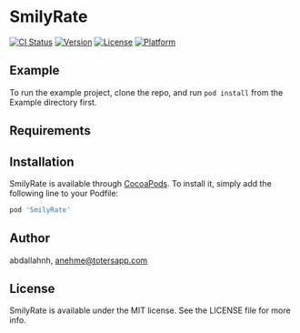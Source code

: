 # SmilyRate

[![CI Status](https://img.shields.io/travis/abdallahnh/SmilyRate.svg?style=flat)](https://travis-ci.org/abdallahnh/SmilyRate)
[![Version](https://img.shields.io/cocoapods/v/SmilyRate.svg?style=flat)](https://cocoapods.org/pods/SmilyRate)
[![License](https://img.shields.io/cocoapods/l/SmilyRate.svg?style=flat)](https://cocoapods.org/pods/SmilyRate)
[![Platform](https://img.shields.io/cocoapods/p/SmilyRate.svg?style=flat)](https://cocoapods.org/pods/SmilyRate)

## Example

To run the example project, clone the repo, and run `pod install` from the Example directory first.

## Requirements

## Installation

SmilyRate is available through [CocoaPods](https://cocoapods.org). To install
it, simply add the following line to your Podfile:

```ruby
pod 'SmilyRate'
```

## Author

abdallahnh, anehme@totersapp.com

## License

SmilyRate is available under the MIT license. See the LICENSE file for more info.
